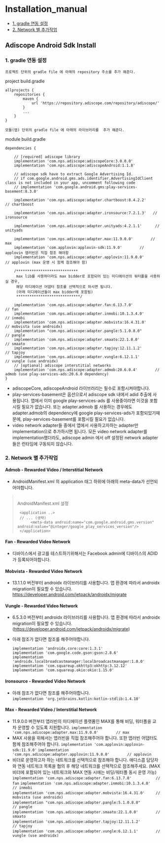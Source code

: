 Installation_manual
===================
- [1. gradle 연동 설정](https://github.com/adiscope/Adiscope-Android-Sample/blob/master/docs/installation_manual.md#1-gradle-연동-설정)
- [2. Network 별 추가작업](https://github.com/adiscope/Adiscope-Android-Sample/blob/master/docs/installation_manual.md#2-network-별-추가작업)


## Adiscope Android Sdk Install

### 1. gradle 연동 설정

`프로젝트 단위의 gradle file 에 아래의 repository 주소를 추가 해준다.`

project build.gradle
```
allprojects {
    repositories {
        maven {
            url 'https://repository.adiscope.com/repository/adiscope/'
        }
        ...
    }
}
```

`모듈(앱) 단위의 gradle file 에 아래의 라이브러리를  추가 해준다.`

module build.gradle
```
dependencies {

    // [required] adiscope library
    implementation 'com.nps.adiscope:adiscopeCore:3.0.0.0'
    implementation 'com.nps.adiscope:adiscopeAndroid:1.1.8'

    // adiscope sdk have to extract Google Advertising Id.
    // if com.google.android.gms.ads.identifier.AdvertisingIdClient class is not included in your app, uncomment following code
    // implementation 'com.google.android.gms:play-services-basement:8.3.0'

    implementation 'com.nps.adiscope:adapter.chartboost:8.4.2.2'        // chartboost

    implementation 'com.nps.adiscope:adapter.ironsource:7.2.1.3'   // ironsource

    implementation 'com.nps.adiscope:adapter.unityads:4.2.1.1'      // unityads

    implementation 'com.nps.adiscope:adapter.max:11.9.0.0'        // max
    implementation 'com.applovin:applovin-sdk:11.9.0'        // applovin 앱러빈은 직접 참조 해야함
    implementation 'com.nps.adiscope:adapter.applovin:11.9.0.0'        // applovin (max 운영 시 함께 참조해야 함)

    /****************************
     max lib를 사용하더라도 max bidder로 포함되어 있는 미디에이션의 워터폴을 사용하실 경우,
     해당 미디에이션 어댑터 참조를 선택적으로 하시면 됩니다.
     (아래 미디에이션들이 max bidder에 포함됨)
     *****************************/

    implementation 'com.nps.adiscope:adapter.fan:6.13.7.0'           // fan
    implementation 'com.nps.adiscope:adapter.inmobi:10.1.3.4.0'      // inmobi
    implementation 'com.nps.adiscope:adapter.mobvista:16.4.31.0'     // mobvista (use androidx)
    implementation "com.nps.adiscope:adapter.pangle:5.1.0.8.0"        // pangle
    implementation 'com.nps.adiscope:adapter.smaato:22.1.0.0'        // smaato
    implementation 'com.nps.adiscope:adapter.tapjoy:12.11.1.2'        // tapjoy
    implementation 'com.nps.adiscope:adapter.vungle:6.12.1.1'        // vungle (use androidx)
    // [optional] adiscope interstitial networks
    implementation 'com.nps.adiscope:adapter.admob:20.6.0.4'        // admob (use play-services-ads:20.6.0 dependency)
}
```

- adiscopeCore, adiscopeAndroid 라이브러리는 필수로 포함시켜야합니다.
- play-services-basement은 옵션으로서 adiscope sdk 내에서 adid 추출에 사용됩니다. 앱에서 이미 google play-services-ads 를 사용중이라면 이것을 포함시킬 필요가 없습니다. 또는 adapter.admob 를 사용하는 경우에도 adapter.admob의 dependency에 google play-services-ads가 포함되있기때문에, play-services-basement를 포함시킬 필요가 없습니다.
- video network adapter들 중에서 앱에서 사용하고자하는 adapter만 implementation으로 추가하시면 됩니다. 모든 video network adapter를 implementation했더라도, adiscope admin 에서 off 설정된 network adapter들은 런타임에 구동되지 않습니다.

### 2. Network 별 추가작업

#### Admob - Rewarded Video / Interstitial Network
* AndroidManifest.xml 의 application 태그 하위에 아래의 meta-data가 선언되어야합니다.
>  <br>AndroidManifest.xml 설정
> ```
>  <application ..>
>  // ... (생략)
>       <meta-data android:name="com.google.android.gms.version" android:value="@integer/google_play_services_version"/>
>  </application>
>  ```

#### Fan - Rewarded Video Network
* 디바이스에서 광고를 테스트하기위해서는 Facebook admin에 디바이스의 ADID가 등록되어야합니다.

#### Mobvista - Rewarded Video Network
* 13.1.1.0 버전부터 androidx 라이브러리를 사용합니다. 앱 환경에 따라서 androidx migration이 필요할 수 있습니다. <a href="#heading-ids">https://developer.android.com/jetpack/androidx/migrate </a>

#### Vungle - Rewarded Video Network
* 6.5.3.0 버전부터 androidx 라이브러리를 사용합니다. 앱 환경에 따라서 androidx migration이 필요할 수 있습니다. (https://developer.android.com/jetpack/androidx/migrate)
* 아래 참조가 없다면 참조를 해주어야합니다.  

  `implementation 'androidx.core:core:1.3.1'`  
  `implementation 'com.google.code.gson:gson:2.8.6'`  
  `implementation 'androidx.localbroadcastmanager:localbroadcastmanager:1.0.0'`  
  `implementation 'com.squareup.okhttp3:okhttp:3.12.12'`  
  `implementation 'com.squareup.okio:okio:1.15.0'`  


#### Ironsource - Rewarded Video Network
* 아래 참조가 없다면 참조를 해주어야합니다.  
  `implementation 'org.jetbrains.kotlin:kotlin-stdlib:1.4.10'`

#### Max - Rewarded Video / Interstitial Network
* 11.9.0.0 버전부터 앱러빈의 미디에이션 플랫폼인 MAX를 통해 비딩, 워터폴을 교차 운영할 수 있도록 지원합니다.
   `implementation 'com.nps.adiscope:adapter.max:11.9.0.0'        // max`
* MAX 사용을 위해서는 앱러빈을 직접 참조해주어야 합니다. 또한 앱러빈 어댑터도 함께 참조해주어야 합니다.
  `implementation 'com.applovin:applovin-sdk:11.9.0'`
  `implementation 'com.nps.adiscope:adapter.applovin:11.9.0.0'        // applovin`
* 비더로 운영하고자 하는 네트워크를 선택적으로 참조해야 합니다. 애디스콥 담당자와 연동 네트워크 목록을 협의 후 해당 네트워크를 선택적으로 참조해주세요. (MAX 비더에 포함되어 있는 네트워크와 MAX 연동 시에는 비딩/워터폴 동시 운영 가능)
  `implementation 'com.nps.adiscope:adapter.fan:6.13.7.0'           // fan`
  `implementation 'com.nps.adiscope:adapter.inmobi:10.1.3.4.0'      // inmobi`  
  `implementation 'com.nps.adiscope:adapter.mobvista:16.4.31.0'     // mobvista (use androidx)`  
  `implementation "com.nps.adiscope:adapter.pangle:5.1.0.8.0"        // pangle`  
  `implementation 'com.nps.adiscope:adapter.smaato:22.1.0.0'        // smaato`  
  `implementation 'com.nps.adiscope:adapter.tapjoy:12.11.1.2'        // tapjoy`  
  `implementation 'com.nps.adiscope:adapter.vungle:6.12.1.1'        // vungle (use androidx)`
